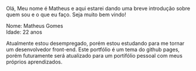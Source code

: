 Olá, Meu nome é Matheus e aqui estarei dando uma breve introdução sobre quem sou e o que eu faço. Seja muito bem vindo!

Nome: Matheus Gomes<br>
Idade: 22 anos<br>
 
Atualmente estou desempregado, porém estou estudando para me tornar um desenvolvedor front-end. Este portfólio é um tema do github pages, porém futuramente será atualizado para um portifólio pessoal com meus próprios aprendizados.
